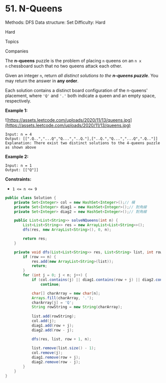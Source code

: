 # 51. N-Queens

Methods: DFS
Data structure: Set
Difficulty: Hard

Hard

Topics

Companies

The **n-queens** puzzle is the problem of placing `n` queens on an `n x n` chessboard such that no two queens attack each other.

Given an integer `n`, return *all distinct solutions to the **n-queens puzzle***. You may return the answer in **any order**.

Each solution contains a distinct board configuration of the n-queens' placement, where `'Q'` and `'.'` both indicate a queen and an empty space, respectively.

**Example 1:**

![https://assets.leetcode.com/uploads/2020/11/13/queens.jpg](https://assets.leetcode.com/uploads/2020/11/13/queens.jpg)

```
Input: n = 4
Output: [[".Q..","...Q","Q...","..Q."],["..Q.","Q...","...Q",".Q.."]]
Explanation: There exist two distinct solutions to the 4-queens puzzle as shown above

```

**Example 2:**

```
Input: n = 1
Output: [["Q"]]

```

**Constraints:**

- `1 <= n <= 9`

```java
public class Solution {
    private Set<Integer> col = new HashSet<Integer>();// 橫
    private Set<Integer> diag1 = new HashSet<Integer>();// 對角線
    private Set<Integer> diag2 = new HashSet<Integer>();// 對角線

    public List<List<String>> solveNQueens(int n) {
        List<List<String>> res = new ArrayList<List<String>>();
        dfs(res, new ArrayList<String>(), 0, n);

        return res;
    }

    private void dfs(List<List<String>> res, List<String> list, int row, int n) {
        if (row == n) {
            res.add(new ArrayList<String>(list));
            return;
        }
        for (int j = 0; j < n; j++) {
            if (col.contains(j) || diag1.contains(row + j) || diag2.contains(row - j))
                continue;

            char[] charArray = new char[n];
            Arrays.fill(charArray, '.');
            charArray[j] = 'Q';
            String rowString = new String(charArray);
           
            list.add(rowString);
            col.add(j);
            diag1.add(row + j);
            diag2.add(row - j);

            dfs(res, list, row + 1, n);
          
            list.remove(list.size() - 1);
            col.remove(j);
            diag1.remove(row + j);
            diag2.remove(row - j);
        }
    }
}
```